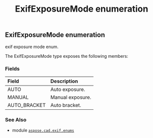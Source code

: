 ﻿---
title: ExifExposureMode enumeration
second_title: Aspose.CAD for Python via .NET API References
description: 
type: docs
weight: 40
url: /python-net/aspose.cad.exif.enums/exifexposuremode/
is_root: false
---

## ExifExposureMode enumeration

exif exposure mode enum.



The ExifExposureMode type exposes the following members:

### Fields
| Field | Description |
| :- | :- |
| AUTO | Auto exposure. |
| MANUAL | Manual exposure. |
| AUTO_BRACKET | Auto bracket. |



### See Also
* module [`aspose.cad.exif.enums`](..)
